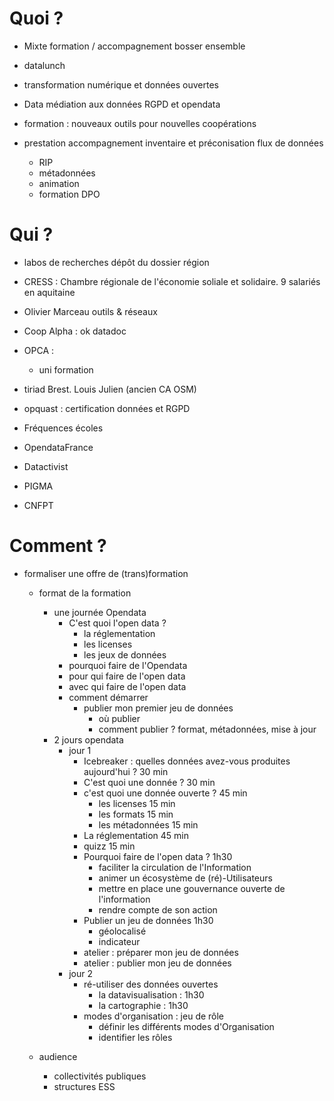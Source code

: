 # Quoi ?

* Mixte formation / accompagnement
  bosser ensemble

* datalunch

* transformation numérique et données ouvertes

* Data
  médiation aux données
  RGPD et opendata

* formation : nouveaux outils pour nouvelles coopérations

* prestation accompagnement inventaire et préconisation flux de données
  * RIP
  * métadonnées
  * animation
  * formation DPO

# Qui ?

* labos de recherches
  dépôt du dossier région

* CRESS : Chambre régionale de l'économie soliale et solidaire. 9 salariés en aquitaine

* Olivier Marceau outils & réseaux

* Coop Alpha : ok datadoc

* OPCA :
  * uni formation
* tiriad
  Brest. Louis Julien (ancien CA OSM)
* opquast : certification données et RGPD
* Fréquences écoles
* OpendataFrance
* Datactivist
* PIGMA
* CNFPT

# Comment ?

* formaliser une offre de (trans)formation
  * format de la formation
    * une journée Opendata
      * C'est quoi l'open data ?
        * la réglementation
        * les licenses
        * les jeux de données
      * pourquoi faire de l'Opendata
      * pour qui faire de l'open data
      * avec qui faire de l'open data
      * comment démarrer
        * publier mon premier jeu de données
          * où publier
          * comment publier ? format, métadonnées, mise à jour
    * 2 jours opendata
        * jour 1
          * Icebreaker : quelles données avez-vous produites aujourd'hui ? 30 min
          * C'est quoi une donnée ? 30 min
          * c'est quoi une donnée ouverte ? 45 min
            * les licenses 15 min
            * les formats 15 min
            * les métadonnées 15 min
          * La réglementation 45 min
          * quizz 15 min
          * Pourquoi faire de l'open data ? 1h30
            * faciliter la circulation de l'Information
            * animer un écosystème de (ré)-Utilisateurs
            * mettre en place une gouvernance ouverte de l'information
            * rendre compte de son action
          * Publier un jeu de données 1h30
            * géolocalisé
            * indicateur
          * atelier : préparer mon jeu de données
          * atelier : publier mon jeu de données
        * jour 2
            * ré-utiliser des données ouvertes
              * la datavisualisation : 1h30
              * la cartographie : 1h30
            * modes d'organisation : jeu de rôle
              * définir les différents modes d'Organisation
              * identifier les rôles

  * audience
    * collectivités publiques
    * structures ESS
